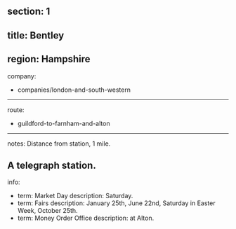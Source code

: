 section: 1
----
title: Bentley
----
region: Hampshire
----
company:
- companies/london-and-south-western
----
route:
- guildford-to-farnham-and-alton
----
notes: Distance from station, 1 mile.

A telegraph station.
----
info:
- term: Market Day
  description: Saturday.
- term: Fairs
  description: January 25th, June 22nd, Saturday in Easter Week, October 25th.
- term: Money Order Office
  description: at Alton.
